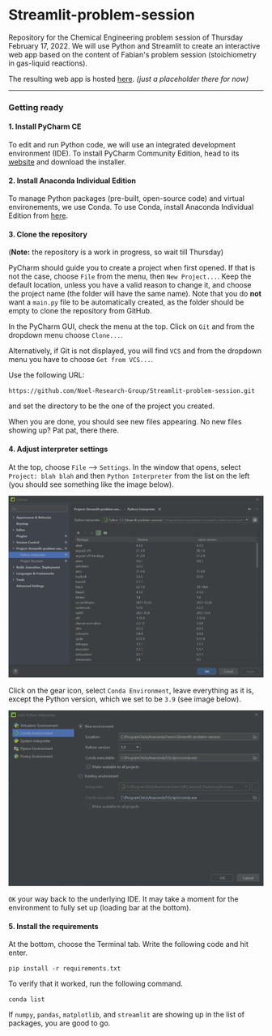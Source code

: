 # Streamlit-problem-session
Repository for the Chemical Engineering problem session of Thursday February 17, 2022. We will use Python and Streamlit to create an interactive web app based on the content of Fabian's problem session (stoichiometry in gas-liquid reactions).

The resulting web app is hosted [here](https://share.streamlit.io/noel-research-group/streamlit-problem-session/main/main.py).
*(just a placeholder there for now)*

___

### Getting ready
#### 1. Install PyCharm CE

To edit and run Python code, we will use an integrated development environment (IDE).
To install PyCharm Community Edition, head to its [website](https://www.jetbrains.com/pycharm/download/#section=windows) and download the installer.

#### 2. Install Anaconda Individual Edition

To manage Python packages (pre-built, open-source code) and virtual environements, we use Conda.
To use Conda, install Anaconda Individual Edition from [here](https://www.anaconda.com/products/individual).

#### 3. Clone the repository
(**Note:** the repository is a work in progress, so wait till Thursday)

PyCharm should guide you to create a project when first opened. If that is not the case, choose `File` from the menu, then `New Project...`.
Keep the default location, unless you have a valid reason to change it, and choose the project name (the folder will have the same name).
Note that you do **not** want a `main.py` file to be automatically created, as the folder should be empty to clone the repository from GitHub.

In the PyCharm GUI, check the menu at the top. Click on `Git` and from the dropdown menu choose `Clone...`.

Alternatively, if Git is not displayed, you will find `VCS` and from the dropdown menu you have to choose `Get from VCS...`.

Use the following URL:
```
https://github.com/Noel-Research-Group/Streamlit-problem-session.git
```
and set the directory to be the one of the project you created.

When you are done, you should see new files appearing. No new files showing up? Pat pat, there there.

#### 4. Adjust interpreter settings
At the top, choose `File` --> `Settings`. In the window that opens, select `Project: blah blah` and then `Python Interpreter` from the list on the left (you should see something like the image below).

![](Interpreter_settings.png)

Click on the gear icon, select `Conda Environment`, leave everything as it is, except the Python version, which we set to be `3.9` (see image below).

![](Interpreter_settings_2.png)

`OK` your way back to the underlying IDE. It may take a moment for the environment to fully set up (loading bar at the bottom).

#### 5. Install the requirements

At the bottom, choose the Terminal tab. Write the following code and hit enter.
```
pip install -r requirements.txt
```
To verify that it worked, run the following command.
```
conda list
```
If `numpy`, `pandas`, `matplotlib`, and `streamlit` are showing up in the list of packages, you are good to go.
